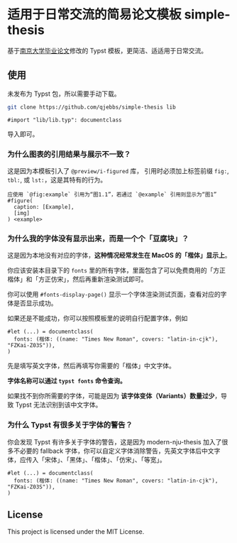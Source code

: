 # 适用于日常交流的简易论文模板 simple-thesis

基于[南京大学毕业论文](https://typst.app/universe/package/modern-nju-thesis)修改的 Typst 模板，更简洁、适适用于日常交流。

## 使用

未发布为 Typst 包，所以需要手动下载。

```sh
git clone https://github.com/qjebbs/simple-thesis lib
```

```typst
#import "lib/lib.typ": documentclass
```

导入即可。

### 为什么图表的引用结果与展示不一致？

这是因为本模板引入了 `@preview/i-figured` 库，
引用时必须加上标签前缀 `fig:`, `tbl:`, 或 `lst:`，这是其特有的行为。

```typst
应使用 `@fig:example` 引用为“图1.1”，若通过 `@example` 引用则显示为“图1”
#figure(
  caption: [Example],
  [img]
) <example>
```

### 为什么我的字体没有显示出来，而是一个个「豆腐块」？

这是因为本地没有对应的字体，**这种情况经常发生在 MacOS 的「楷体」显示上**。

你应该安装本目录下的 `fonts` 里的所有字体，里面包含了可以免费商用的「方正楷体」和「方正仿宋」，然后再重新渲染测试即可。

你可以使用 `#fonts-display-page()` 显示一个字体渲染测试页面，查看对应的字体是否显示成功。

如果还是不能成功，你可以按照模板里的说明自行配置字体，例如

```typst
#let (...) = documentclass(
  fonts: (楷体: ((name: "Times New Roman", covers: "latin-in-cjk"), "FZKai-Z03S")),
)
```

先是填写英文字体，然后再填写你需要的「楷体」中文字体。

**字体名称可以通过 `typst fonts` 命令查询。**

如果找不到你所需要的字体，可能是因为 **该字体变体（Variants）数量过少**，导致 Typst 无法识别到该中文字体。


### 为什么 Typst 有很多关于字体的警告？

你会发现 Typst 有许多关于字体的警告，这是因为 modern-nju-thesis 加入了很多不必要的 fallback 字体，你可以自定义字体消除警告，先英文字体后中文字体，应传入「宋体」、「黑体」、「楷体」、「仿宋」、「等宽」。

```typst
#let (...) = documentclass(
  fonts: (楷体: ((name: "Times New Roman", covers: "latin-in-cjk"), "FZKai-Z03S")),
)
```

## License

This project is licensed under the MIT License.
